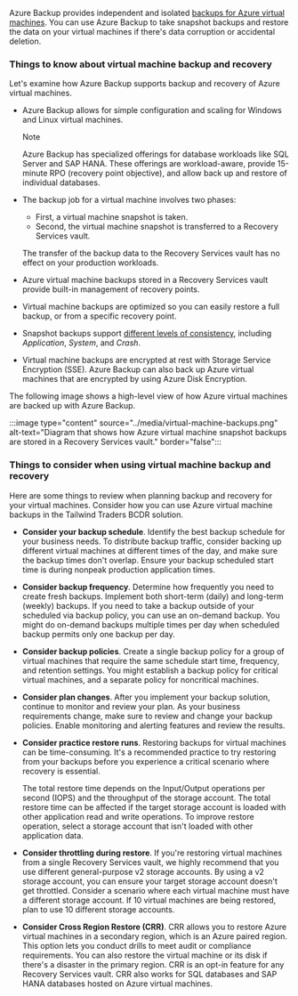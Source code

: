Azure Backup provides independent and isolated [backups for Azure virtual machines](/azure/backup/backup-azure-vms-introduction). You can use Azure Backup to take snapshot backups and restore the data on your virtual machines if there's data corruption or accidental deletion. 

### Things to know about virtual machine backup and recovery

Let's examine how Azure Backup supports backup and recovery of Azure virtual machines.

- Azure Backup allows for simple configuration and scaling for Windows and Linux virtual machines.

   > [!Note]
   > Azure Backup has specialized offerings for database workloads like SQL Server and SAP HANA. These offerings are workload-aware, provide 15-minute RPO (recovery point objective), and allow back up and restore of individual databases.

- The backup job for a virtual machine involves two phases:
   - First, a virtual machine snapshot is taken.
   - Second, the virtual machine snapshot is transferred to a Recovery Services vault. 

   The transfer of the backup data to the Recovery Services vault has no effect on your production workloads. 

- Azure virtual machine backups stored in a Recovery Services vault provide built-in management of recovery points.

- Virtual machine backups are optimized so you can easily restore a full backup, or from a specific recovery point.

- Snapshot backups support [different levels of consistency](/azure/backup/backup-azure-vms-introduction#snapshot-consistency), including _Application_, _System_, and _Crash_.

- Virtual machine backups are encrypted at rest with Storage Service Encryption (SSE). Azure Backup can also back up Azure virtual machines that are encrypted by using Azure Disk Encryption.

The following image shows a high-level view of how Azure virtual machines are backed up with Azure Backup.

:::image type="content" source="../media/virtual-machine-backups.png" alt-text="Diagram that shows how Azure virtual machine snapshot backups are stored in a Recovery Services vault." border="false":::
 
### Things to consider when using virtual machine backup and recovery

Here are some things to review when planning backup and recovery for your virtual machines. Consider how you can use Azure virtual machine backups in the Tailwind Traders BCDR solution. 

- **Consider your backup schedule**. Identify the best backup schedule for your business needs. To distribute backup traffic, consider backing up different virtual machines at different times of the day, and make sure the backup times don't overlap. Ensure your backup scheduled start time is during nonpeak production application times.

- **Consider backup frequency**. Determine how frequently you need to create fresh backups. Implement both short-term (daily) and long-term (weekly) backups. If you need to take a backup outside of your scheduled via backup policy, you can use an on-demand backup. You might do on-demand backups multiple times per day when scheduled backup permits only one backup per day.

- **Consider backup policies**. Create a single backup policy for a group of virtual machines that require the same schedule start time, frequency, and retention settings. You might establish a backup policy for critical virtual machines, and a separate policy for noncritical machines. 

- **Consider plan changes**. After you implement your backup solution, continue to monitor and review your plan. As your business requirements change, make sure to review and change your backup policies. Enable monitoring and alerting features and review the results. 

- **Consider practice restore runs**. Restoring backups for virtual machines can be time-consuming. It's a recommended practice to try restoring from your backups before you experience a critical scenario where recovery is essential.

   The total restore time depends on the Input/Output operations per second (IOPS) and the throughput of the storage account. The total restore time can be affected if the target storage account is loaded with other application read and write operations. To improve restore operation, select a storage account that isn't loaded with other application data.

- **Consider throttling during restore**. If you're restoring virtual machines from a single Recovery Services vault, we highly recommend that you use different general-purpose v2 storage accounts. By using a v2 storage account, you can ensure your target storage account doesn't get throttled. Consider a scenario where each virtual machine must have a different storage account. If 10 virtual machines are being restored, plan to use 10 different storage accounts.

- **Consider Cross Region Restore (CRR)**. CRR allows you to restore Azure virtual machines in a secondary region, which is an Azure paired region. This option lets you conduct drills to meet audit or compliance requirements. You can also restore the virtual machine or its disk if there's a disaster in the primary region. CRR is an opt-in feature for any Recovery Services vault. CRR also works for SQL databases and SAP HANA databases hosted on Azure virtual machines.